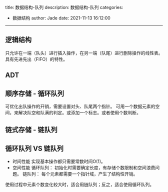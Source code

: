 title: 数据结构-队列
description: 数据结构-队列
categories:
  - 数据结构
author: Jade
date: 2021-11-13 16:12:00
---
## 逻辑结构
只允许在一端（队头）进行插入操作，在另一端（队尾）进行删除操作的线性表。
具有先进先出（FIFO）的特性。

## ADT

## 顺序存储 - 循环队列
可优化出队操作的开销，需要设置对头、队尾两个指针。
可用一个数据元素的空间，来解决队空和队满的判定。或添加一个标志。或者使用个数判断。

## 链式存储 - 链队列

## 循环队列 VS 链队列
- 时间性能
实现基本操作都只需要常数时间O(1)。
- 空间性能
循环队列： 初始化时需要确定长度，有存储个数限制和空间浪费问题。
链队列： 每个元素都需要一个指针域，产生了结构性开销。

使用过程中元素个数变化较大时，适合用链队列；反之，适合使用循环队列。